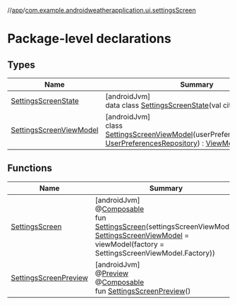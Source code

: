 //[app](../../index.md)/[com.example.androidweatherapplication.ui.settingsScreen](index.md)

# Package-level declarations

## Types

| Name | Summary |
|---|---|
| [SettingsScreenState](-settings-screen-state/index.md) | [androidJvm]<br>data class [SettingsScreenState](-settings-screen-state/index.md)(val city: [String](https://kotlinlang.org/api/latest/jvm/stdlib/kotlin/-string/index.html)) |
| [SettingsScreenViewModel](-settings-screen-view-model/index.md) | [androidJvm]<br>class [SettingsScreenViewModel](-settings-screen-view-model/index.md)(userPreferencesRepository: [UserPreferencesRepository](../com.example.androidweatherapplication.data/-user-preferences-repository/index.md)) : [ViewModel](https://developer.android.com/reference/kotlin/androidx/lifecycle/ViewModel.html) |

## Functions

| Name | Summary |
|---|---|
| [SettingsScreen](-settings-screen.md) | [androidJvm]<br>@[Composable](https://developer.android.com/reference/kotlin/androidx/compose/runtime/Composable.html)<br>fun [SettingsScreen](-settings-screen.md)(settingsScreenViewModel: [SettingsScreenViewModel](-settings-screen-view-model/index.md) = viewModel(factory = SettingsScreenViewModel.Factory)) |
| [SettingsScreenPreview](-settings-screen-preview.md) | [androidJvm]<br>@[Preview](https://developer.android.com/reference/kotlin/androidx/compose/ui/tooling/preview/Preview.html)<br>@[Composable](https://developer.android.com/reference/kotlin/androidx/compose/runtime/Composable.html)<br>fun [SettingsScreenPreview](-settings-screen-preview.md)() |
